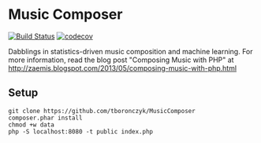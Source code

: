 # Music Composer

[![Build Status](https://travis-ci.org/tboronczyk/MusicComposer.svg?branch=master)](https://travis-ci.org/tboronczyk/MusicComposer) [![codecov](https://codecov.io/gh/tboronczyk/MusicComposer/branch/master/graph/badge.svg)](https://codecov.io/gh/tboronczyk/MusicComposer)

Dabblings in statistics-driven music composition and machine learning. For more
information, read the blog post "Composing Music with PHP" at
http://zaemis.blogspot.com/2013/05/composing-music-with-php.html

## Setup

    git clone https://github.com/tboronczyk/MusicComposer
    composer.phar install
    chmod +w data
    php -S localhost:8080 -t public index.php
